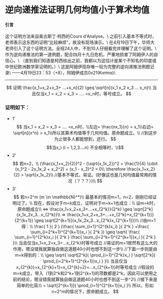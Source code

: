 <script 
  src="https://cdn.bootcss.com/mathjax/2.7.5/MathJax.js?config=TeX-MML-AM_CHTML">
</script>
# 逆向递推法证明几何均值小于算术均值
#### 引言
这个证明方法来自奥古斯丁·柯西的Cours d'Analyse。\\
之前引入基本不等式时，老师表示这东西的证明“比较麻烦”，故没有现场演示。\\
在4月19日下午，华师大老师引入了这个证明方法。全班24人中，不到10人仔细看完并理解了这个证明。\\
作为逆向递推法的第一道例题，配合四月十九日危机，严重地损害了阿姆伊人的自信心。\\
（直到我们知道是柯西给出之前，我都以为这估计是某个不知名的印度或中世纪欧洲数学家证明的。）\\
这是阿姆伊现存唯一较为完整的逆向递推法例题记录\\
——4月19日23：53（+8），阿姆伊成员0x21(Καππα)\\

---

$$
证明
\frac{x_1+x_2+x_3+ ...+x_n}{2} \geq \sqrt[n]{x_1 x_2 x_3 ... x_n}\\
当且仅当x_1 = x_2 = x_3 = .... =x_n时，等号成立。
$$
### 证明如下：

* 1' 
$$
当x_1 = x_2 = x_3 = .... =x_n时，\\左边= \frac{nx_1}{n} = x_1\\右边= \sqrt[n]{x^n} = x_1\\所以其算术均值等于几何均值。原命题成立。\\
//到这步为止很多人都能想到，还行。
$$
$$当x_i (i = 1,2,3....n) 不全相等时，\\$$
* 2' 
$$
若n=2，\\
(\frac{x_1+x_2}{2})^2 - (\sqrt{x_1x_2})^2 = \frac{1}{4} \cdot (x_1^2 - 2x_1x_2 + x_2^2) = (x_1 - x_2)^2 > 0\\
\therefore \frac{x_1+x_2}{2} > \sqrt{x_1x_2}\\
//基本不等式，易证。(好像这也是几何均值最常用的情况（？？？）)\\
$$
* 3'
$$
若n=2^m (m \in \mathbb{N}^*)\\
最基本的情况m=1，n=2，刚刚已经证明过了。\\
现在，假设对于m=k成立，证明对于m=k+1也成立：\\
设m=k时，原命题成立\\
<=> \frac{x_1+x_2+x_3+...+x_{2^k}}{2^k} \geq \sqrt[2^k]{x_1x_2x_3...x_{2^k}}\\
=> \frac{x_1+x_2+x_3+...+x_{2^k}+x_{2^{k+1}}}{2^{k+1}} \geq \sqrt[2^{k+1}]{x_1x_2x_3...x_{2^k}x_{2^{k+1}}}\\
//由m=1得：\\
\frac{
        1
    }{
        2
        }
        (\frac{
            \sum_{i=1}^{2^{k}x_i}
            }{
                2^k
            }
        +\frac{
            \sum_{i=2^k+1}^{2^{k+1}}x_i
            }{
                2^k
            })
\geq
\sqrt{
    \frac{
        \sum_{i=1}^{2^k}x_i
    }{
        2^k
    }
    \frac{
        \sum_{i=2^k+1}^{2^{k+1}}x_i
    }{
        2^k
    }
}\\
当且仅当x_1=x_2=x_3=...x_{2^k}时等号成立
//易证的m=1居然有这么大的作用，嗯没错我就算独自做这道题40小时也想不到这一步\\
//下面一步则是由m=k得到的：\\
\geq
\sqrt{
    \sqrt[2^k]{
        \prod_{i=1}^{2^k}x_i
    }
    \sqrt[2^k]{
        \prod_{i=2^k+1}^{2^{k+1}}x_i
    }
}\\
当且仅当x_{2^{k}}=x_{2^{k}+1}=x_{2^{k}+2}=...x_{2^{k+1}}时等号成立
//假设的m=k成立，带入（1到2^k和2^k+1到2^{k+1}的项数都是2^k，因此可以使用之前的结论，嗯没错我就算独自做这道题40小时也想不到这一步^2\\
//接下来是简单的化简:\\
=
\sqrt[2^{k+1}]{
    \prod_{i=1}^{2^{k+1}}x_i
}\\
所以，形如n=2^m的情况下，原命题成立。
$$
